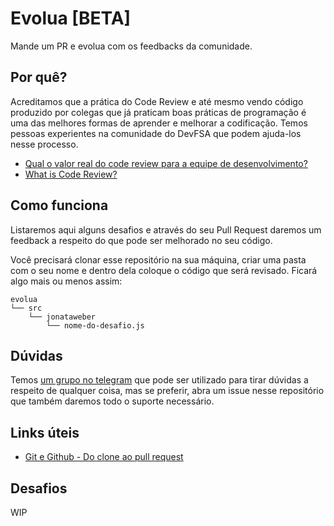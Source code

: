 # Evolua [BETA]
Mande um PR e evolua com os feedbacks da comunidade.

## Por quê?
Acreditamos que a prática do Code Review e até mesmo vendo código produzido por colegas que já praticam boas práticas de programação é uma das melhores formas de aprender e melhorar a codificação. Temos pessoas experientes na comunidade do DevFSA que podem ajuda-los nesse processo.

* [Qual o valor real do code review para a equipe de desenvolvimento?](https://medium.com/trainingcenter/qual-o-real-valor-do-code-review-para-uma-equipe-de-desenvolvimento-f43f894c0a04)
* [What is Code Review?](https://smartbear.com/learn/code-review/what-is-code-review/)

## Como funciona
Listaremos aqui alguns desafios e através do seu Pull Request daremos um feedback a respeito do que pode ser melhorado no seu código.

Você precisará clonar esse repositório na sua máquina, criar uma pasta com o seu nome e dentro dela coloque o código que será revisado. Ficará algo mais ou menos assim:

```
evolua
└── src
    └── jonataweber
        └── nome-do-desafio.js
```

## Dúvidas
Temos [um grupo no telegram](https://t.me/devfsa) que pode ser utilizado para tirar dúvidas a respeito de qualquer coisa, mas se preferir, abra um issue nesse repositório que também daremos todo o suporte necessário.

## Links úteis

* [Git e Github - Do clone ao pull request](https://blog.da2k.com.br/2015/02/04/git-e-github-do-clone-ao-pull-request/)

## Desafios
WIP
